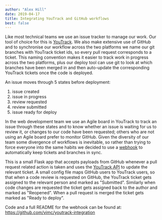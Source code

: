 ```yaml
---
author: "Alex Hill"
date: 2019-04-17
title: Integrating YouTrack and GitHub workflows
best: false
---
```


Like most technical teams we use an issue tracker to manage our work. Our tool of choice for
this is [YouTrack](https://www.jetbrains.com/youtrack/). We also make extensive use of GitHub and to synchronise our 
workflow across the two platforms we name our git branches with YouTrack ticket ids, so every pull request 
corresponds to a ticket. This naming convention makes it easier to track work in progress across the two platforms, 
plus our deploy tool can use git to look at which branches have been merged in and then auto-update the 
corresponding YouTrack tickets once the code is deployed. 

An issue moves through 5 states before deployment:

1. issue created
1. issue in progress
1. review requested
1. review submitted
1. issue ready for deploy
 
In the web development team we use an Agile board in YouTrack to track an issue through these states and to know whether 
an issue is waiting for us to review it, or changes to our code have been requested; others who are not using an Agile
 board prefer to monitor GitHub. Given the diversity of our team some divergence of workflows is inevitable, so rather 
 than trying to force everyone into the same habits we decided to use a [webhook](https://developer.github.com/webhooks/) to 
 automatically keep tickets and branches in sync.

This is a small Flask app that accepts payloads from GitHub whenever a pull request related action is taken and uses the 
[YouTrack API](https://www.jetbrains.com/help/youtrack/standalone/General-REST-API.html) to update the relevant ticket. 
A small config file maps GitHub users to YouTrack users, so that when a code review is requested on GitHub, the YouTrack
ticket gets assigned to the relevant person and marked as "Submitted". Similarly when code changes are requested the 
ticket gets assigned back to the author and marked as "Reopened". When a pull request is merged the ticket gets marked 
as "Ready to deploy".

Code and a full README for the webhook can be found at: https://github.com/vimc/youtrack-integration
